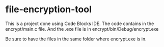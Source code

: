 # file-encryption-tool
This is a project done using Code Blocks IDE.
The code contains in the encrypt/main.c file.
And the .exe file is in encrypt/bin/Debug/encrypt.exe

Be sure to have the files in the same folder where encrypt.exe is in.